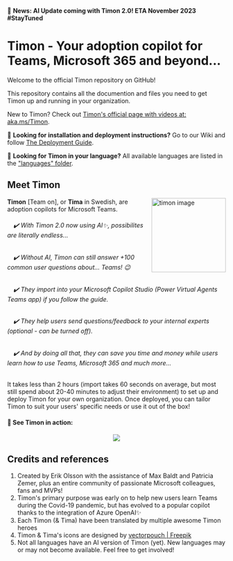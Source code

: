 📢 **News: AI Update coming with Timon 2.0! ETA November 2023 #StayTuned**
# Timon - Your adoption copilot for Teams, Microsoft 365 and beyond... 

Welcome to the official Timon repository on GitHub!

This repository contains all the documention and files you need to get Timon up and running in your organization.

New to Timon? Check out [Timon's official page with videos at: aka.ms/Timon](https://aka.ms/Timon).


📖 **Looking for installation and deployment instructions?** Go to our Wiki and follow [The Deployment Guide](https://github.com/Erithano/Timon-Your-FAQ-bot-for-Microsoft-Teams/wiki/Deployment-Guide).

💬 **Looking for Timon in your language?** All available languages are listed in the ["languages" folder](https://github.com/Erithano/Timon-Your-FAQ-bot-for-Microsoft-Teams/tree/main/languages).

## Meet Timon
 <img width="171" alt="timon image" align="right" src="https://user-images.githubusercontent.com/73707246/119368353-34723580-bcb3-11eb-95bc-8f1c7d351fbd.png">
 
**Timon** [Team on], or **Tima** in Swedish, are adoption copilots for Microsoft Teams.

######  ✔️ With Timon 2.0 now using AI✨, possibilites are literally endless...
######  ✔️ Without AI, Timon can still answer +100 common user questions about... Teams! 😉
######  ✔️ They import into your Microsoft Copilot Studio (Power Virtual Agents Teams app) if you follow the guide.
######  ✔️ They help users send questions/feedback to your internal experts (optional - can be turned off).
######  ✔️ And by doing all that, they can save you time and money while users learn how to use Teams, Microsoft 365 and much more...
    
It takes less than 2 hours (import takes 60 seconds on average, but most still spend about 20-40 minutes to adjust their environment) to set up and deploy Timon for your own organization. 
Once deployed, you can tailor Timon to suit your users' specific needs or use it out of the box!
 
 #### 🎥 See Timon in action:
 <p align="center">
 <img src="https://user-images.githubusercontent.com/73707246/119382155-f29cbb80-bcc1-11eb-991b-61e6c9995808.gif">
 </p>

## Credits and references

1. Created by Erik Olsson with the assistance of Max Baldt and Patricia Zemer, plus an entire community of passionate Microsoft colleagues, fans and MVPs!
2. Timon's primary purpose was early on to help new users learn Teams during the Covid-19 pandemic, but has evolved to a popular copilot thanks to the integration of Azure OpenAI✨ 
4. Each Timon (& Tima) have been translated by multiple awesome Timon heroes
5. Timon & Tima's icons are designed by [vectorpouch |
   Freepik](https://www.freepik.com/vectorpouch)
6. Not all languages have an AI version of Timon (yet). New languages may or may not become available. Feel free to get involved!


